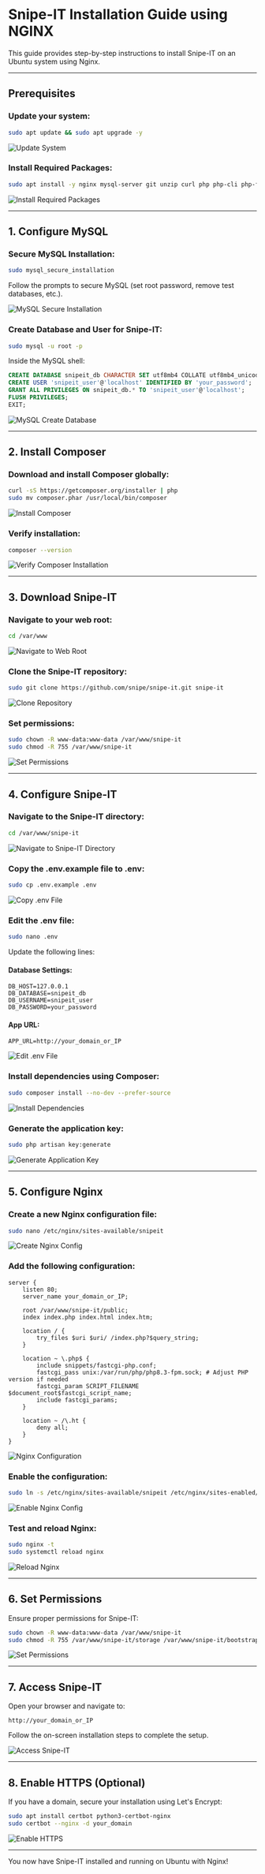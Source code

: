 # Snipe-IT Installation Guide using NGINX

This guide provides step-by-step instructions to install Snipe-IT on an Ubuntu system using Nginx.

---

## Prerequisites

### Update your system:
```bash
sudo apt update && sudo apt upgrade -y
```

![Update System](https://via.placeholder.com/800x400?text=Update+System+Command)

### Install Required Packages:
```bash
sudo apt install -y nginx mysql-server git unzip curl php php-cli php-fpm php-curl php-mysql php-gd php-ldap php-zip php-mbstring php-xml php-bcmath php-tokenizer
```

![Install Required Packages](https://via.placeholder.com/800x400?text=Install+Required+Packages)

---

## 1. Configure MySQL

### Secure MySQL Installation:
```bash
sudo mysql_secure_installation
```
Follow the prompts to secure MySQL (set root password, remove test databases, etc.).

![MySQL Secure Installation](https://via.placeholder.com/800x400?text=MySQL+Secure+Installation)

### Create Database and User for Snipe-IT:
```bash
sudo mysql -u root -p
```
Inside the MySQL shell:
```sql
CREATE DATABASE snipeit_db CHARACTER SET utf8mb4 COLLATE utf8mb4_unicode_ci;
CREATE USER 'snipeit_user'@'localhost' IDENTIFIED BY 'your_password';
GRANT ALL PRIVILEGES ON snipeit_db.* TO 'snipeit_user'@'localhost';
FLUSH PRIVILEGES;
EXIT;
```

![MySQL Create Database](https://via.placeholder.com/800x400?text=Create+Database+and+User)

---

## 2. Install Composer

### Download and install Composer globally:
```bash
curl -sS https://getcomposer.org/installer | php
sudo mv composer.phar /usr/local/bin/composer
```

![Install Composer](https://via.placeholder.com/800x400?text=Install+Composer)

### Verify installation:
```bash
composer --version
```

![Verify Composer Installation](https://via.placeholder.com/800x400?text=Verify+Composer+Installation)

---

## 3. Download Snipe-IT

### Navigate to your web root:
```bash
cd /var/www
```

![Navigate to Web Root](https://via.placeholder.com/800x400?text=Navigate+to+Web+Root)

### Clone the Snipe-IT repository:
```bash
sudo git clone https://github.com/snipe/snipe-it.git snipe-it
```

![Clone Repository](https://via.placeholder.com/800x400?text=Clone+Repository)

### Set permissions:
```bash
sudo chown -R www-data:www-data /var/www/snipe-it
sudo chmod -R 755 /var/www/snipe-it
```

![Set Permissions](https://via.placeholder.com/800x400?text=Set+Permissions)

---

## 4. Configure Snipe-IT

### Navigate to the Snipe-IT directory:
```bash
cd /var/www/snipe-it
```

![Navigate to Snipe-IT Directory](https://via.placeholder.com/800x400?text=Navigate+to+Snipe-IT+Directory)

### Copy the .env.example file to .env:
```bash
sudo cp .env.example .env
```

![Copy .env File](https://via.placeholder.com/800x400?text=Copy+.env+File)

### Edit the .env file:
```bash
sudo nano .env
```
Update the following lines:

#### Database Settings:
```env
DB_HOST=127.0.0.1
DB_DATABASE=snipeit_db
DB_USERNAME=snipeit_user
DB_PASSWORD=your_password
```

#### App URL:
```env
APP_URL=http://your_domain_or_IP
```

![Edit .env File](https://via.placeholder.com/800x400?text=Edit+.env+File)

### Install dependencies using Composer:
```bash
sudo composer install --no-dev --prefer-source
```

![Install Dependencies](https://via.placeholder.com/800x400?text=Install+Dependencies)

### Generate the application key:
```bash
sudo php artisan key:generate
```

![Generate Application Key](https://via.placeholder.com/800x400?text=Generate+Application+Key)

---

## 5. Configure Nginx

### Create a new Nginx configuration file:
```bash
sudo nano /etc/nginx/sites-available/snipeit
```

![Create Nginx Config](https://via.placeholder.com/800x400?text=Create+Nginx+Config)

### Add the following configuration:
```nginx
server {
    listen 80;
    server_name your_domain_or_IP;

    root /var/www/snipe-it/public;
    index index.php index.html index.htm;

    location / {
        try_files $uri $uri/ /index.php?$query_string;
    }

    location ~ \.php$ {
        include snippets/fastcgi-php.conf;
        fastcgi_pass unix:/var/run/php/php8.3-fpm.sock; # Adjust PHP version if needed
        fastcgi_param SCRIPT_FILENAME $document_root$fastcgi_script_name;
        include fastcgi_params;
    }

    location ~ /\.ht {
        deny all;
    }
}
```

![Nginx Configuration](https://via.placeholder.com/800x400?text=Nginx+Configuration)

### Enable the configuration:
```bash
sudo ln -s /etc/nginx/sites-available/snipeit /etc/nginx/sites-enabled/
```

![Enable Nginx Config](https://via.placeholder.com/800x400?text=Enable+Nginx+Config)

### Test and reload Nginx:
```bash
sudo nginx -t
sudo systemctl reload nginx
```

![Reload Nginx](https://via.placeholder.com/800x400?text=Reload+Nginx)

---

## 6. Set Permissions
Ensure proper permissions for Snipe-IT:
```bash
sudo chown -R www-data:www-data /var/www/snipe-it
sudo chmod -R 755 /var/www/snipe-it/storage /var/www/snipe-it/bootstrap/cache
```

![Set Permissions](https://via.placeholder.com/800x400?text=Set+Permissions)

---

## 7. Access Snipe-IT
Open your browser and navigate to:
```
http://your_domain_or_IP
```

Follow the on-screen installation steps to complete the setup.

![Access Snipe-IT](https://via.placeholder.com/800x400?text=Access+Snipe-IT)

---

## 8. Enable HTTPS (Optional)

If you have a domain, secure your installation using Let's Encrypt:
```bash
sudo apt install certbot python3-certbot-nginx
sudo certbot --nginx -d your_domain
```

![Enable HTTPS](https://via.placeholder.com/800x400?text=Enable+HTTPS)

---

You now have Snipe-IT installed and running on Ubuntu with Nginx!

